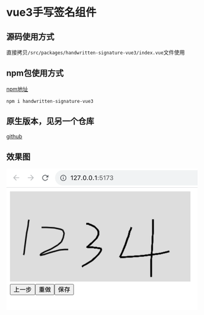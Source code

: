 # vue3手写签名组件

## 源码使用方式
直接拷贝`/src/packages/handwritten-signature-vue3/index.vue`文件使用

## npm包使用方式
[npm地址](https://www.npmjs.com/package/handwritten-signature-vue3)

```
npm i handwritten-signature-vue3
```

## 原生版本，见另一个仓库
[github](https://github.com/xintianyou/canvas-sign)

## 效果图
![](demo.png)
